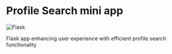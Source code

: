 # Profile Search mini app

![Flask](https://img.shields.io/badge/Flask-000000?style=for-the-badge&logo=flask&logoColor=white)  

 Flask app enhancing user experience with efficient profile search functionality
